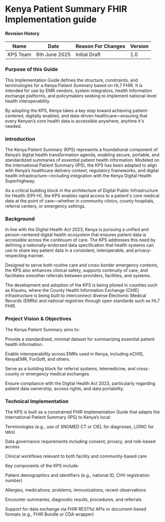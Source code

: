 # Kenya Patient Summary FHIR Implementation guide

#### Revision History

<table class="table table-hover table-bordered table-striped">
    <thead>
        <tr>
            <th>Name</th>
            <th>Date</th>
            <th>Reason For Changes</th>
            <th>Version</th>
        </tr>
    </thead>
    <tbody>
        <tr>
            <td>KPS Team</td>
            <td>6th June 2025</td>
            <td>Initial Draft</td>
            <td>1.0</td>
        </tr>
    </tbody>
</table>

### Purpose of this Guide

This Implementation Guide defines the structure, constraints, and terminologies for a Kenya Patient Summary based on HL7 FHIR. It is intended for use by EMR vendors, system integrators, health information exchange platforms, and policymakers seeking to implement national-level health interoperability.

By adopting the KPS, Kenya takes a key step toward achieving patient-centered, digitally enabled, and data-driven healthcare—ensuring that every Kenyan’s core health data is accessible anywhere, anytime it's needed.

### Introduction

The Kenya Patient Summary (KPS) represents a foundational component of Kenya’s digital health transformation agenda, enabling secure, portable, and standardized summaries of essential patient health information. Modeled on the International Patient Summary (IPS), the KPS has been adapted to align with Kenya’s healthcare delivery context, regulatory frameworks, and digital health infrastructure—including integration with the Kenya Digital Health Superhighway.

As a critical building block in the architecture of Digital Public Infrastructure for Health (DPI-H), the KPS enables rapid access to a patient's core medical data at the point of care—whether in community clinics, county hospitals, referral centers, or emergency settings.

### Background

In line with the Digital Health Act 2023, Kenya is pursuing a unified and person-centered digital health ecosystem that ensures patient data is accessible across the continuum of care. The KPS addresses this need by defining a nationally-endorsed data specification that health systems can use to share key patient data in a consistent, interoperable, and privacy-respecting manner.

Designed to serve both routine care and cross-border emergency contexts, the KPS also enhances clinical safety, supports continuity of care, and facilitates smoother referrals between providers, facilities, and systems.

The development and adoption of the KPS is being piloted in counties such as Kisumu, where the County Health Information Exchange (CHIE) infrastructure is being built to interconnect diverse Electronic Medical Records (EMRs) and national registries through open standards such as HL7 FHIR.

###   Project Vision & Objectives

The Kenya Patient Summary aims to:

Provide a standardized, minimal dataset for summarizing essential patient health information.

Enable interoperability across EMRs used in Kenya, including eCHIS, KenyaEMR, FunSoft, and others.

Serve as a building block for referral systems, telemedicine, and cross-county or emergency medical exchanges.

Ensure compliance with the Digital Health Act 2023, particularly regarding patient data ownership, access rights, and data portability.

###   Technical Implementation

The KPS is built as a constrained FHIR Implementation Guide that adapts the International Patient Summary (IPS) to Kenya’s local:

Terminologies (e.g., use of SNOMED CT or CIEL for diagnoses, LOINC for labs)

Data governance requirements including consent, privacy, and role-based access

Clinical workflows relevant to both facility and community-based care

Key components of the KPS include:

Patient demographics and identifiers (e.g., national ID, CHV registration number)

Allergies, medications, problems, immunizations, recent observations

Encounter summaries, diagnostic results, procedures, and referrals

Support for data exchange via FHIR RESTful APIs or document-based formats (e.g., FHIR Bundle or CDA wrapper)

